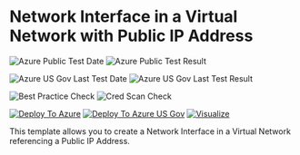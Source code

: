 # Network Interface in a Virtual Network with Public IP Address

![Azure Public Test Date](https://azurequickstartsservice.blob.core.windows.net/badges/101-nic-publicip-dns-vnet/PublicLastTestDate.svg)
![Azure Public Test Result](https://azurequickstartsservice.blob.core.windows.net/badges/101-nic-publicip-dns-vnet/PublicDeployment.svg)

![Azure US Gov Last Test Date](https://azurequickstartsservice.blob.core.windows.net/badges/101-nic-publicip-dns-vnet/FairfaxLastTestDate.svg)
![Azure US Gov Last Test Result](https://azurequickstartsservice.blob.core.windows.net/badges/101-nic-publicip-dns-vnet/FairfaxDeployment.svg)

![Best Practice Check](https://azurequickstartsservice.blob.core.windows.net/badges/101-nic-publicip-dns-vnet/BestPracticeResult.svg)
![Cred Scan Check](https://azurequickstartsservice.blob.core.windows.net/badges/101-nic-publicip-dns-vnet/CredScanResult.svg)

[![Deploy To Azure](https://raw.githubusercontent.com/fathym-it/azure-quickstart-templates/master/1-CONTRIBUTION-GUIDE/images/deploytoazure.svg?sanitize=true)](https://portal.azure.com/#create/Microsoft.Template/uri/https%3A%2F%2Fraw.githubusercontent.com%2Ffathym-it%2Fazure-quickstart-templates%2Fmaster%2F101-nic-publicip-dns-vnet%2Fazuredeploy.json)  [![Deploy To Azure US Gov](https://raw.githubusercontent.com/fathym-it/azure-quickstart-templates/master/1-CONTRIBUTION-GUIDE/images/deploytoazuregov.svg?sanitize=true)](https://portal.azure.us/#create/Microsoft.Template/uri/https%3A%2F%2Fraw.githubusercontent.com%2Ffathym-it%2Fazure-quickstart-templates%2Fmaster%2F101-nic-publicip-dns-vnet%2Fazuredeploy.json)  [![Visualize](https://raw.githubusercontent.com/fathym-it/azure-quickstart-templates/master/1-CONTRIBUTION-GUIDE/images/visualizebutton.svg?sanitize=true)](http://armviz.io/#/?load=https%3A%2F%2Fraw.githubusercontent.com%2Ffathym-it%2Fazure-quickstart-templates%2Fmaster%2F101-nic-publicip-dns-vnet%2Fazuredeploy.json)

This template allows you to create a Network Interface in a Virtual Network referencing a Public IP Address.
